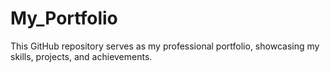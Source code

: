 # My_Portfolio
This GitHub repository serves as my professional portfolio, showcasing my skills, projects, and achievements. 

